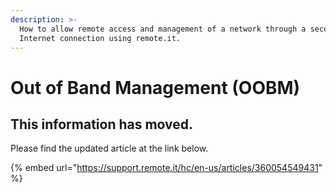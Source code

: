 ```yaml
---
description: >-
  How to allow remote access and management of a network through a secondary
  Internet connection using remote.it.
---
```


# Out of Band Management \(OOBM\)

## This information has moved.

Please find the updated article at the link below.

{% embed url="https://support.remote.it/hc/en-us/articles/360054549431" %}



